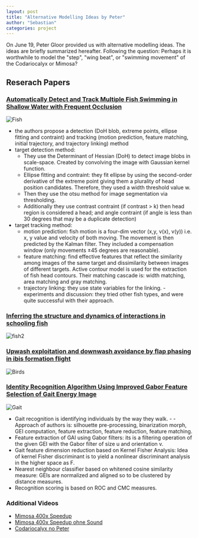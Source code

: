 ```yaml
---
layout: post
title: "Alternative Modelling Ideas by Peter"
author: "Sebastian"
categories: project
---
```


On June 19, Peter Gloor provided us with alternative modelling ideas. The ideas are briefly summarized hereafter. Following the question: Perhaps it is worthwhile to model the "step", "wing beat", or "swimming movement" of the Codariocalyx or Mimosa?

##  Reserach Papers

### [Automatically Detect and Track Multiple Fish Swimming in Shallow Water with Frequent Occlusion](https://journals.plos.org/plosone/article?id=10.1371/journal.pone.0106506)

![Fish](https://i.imgur.com/Cb1Pkq1.png)

- the authors propose a detection (DoH blob, extreme points, ellipse fitting and contraint) and tracking (motion prediction, feature matching, initial trajectory, and trajectory linking) method
- target detection method:
    - They use the Determinant of Hessian (DoH) to detect image blobs in scale-space. Created by convolving the image with Gaussian kernel function.
    - Ellipse fitting and contraint: they fit ellipse by using the second-order derivative of the extreme point giving them a plurality of head position candidates. Therefore, they used a width threshold value w.
    - Then they use the otsu method for image segmentation via thresholding.
    - Additionally they use contrast contraint (if contrast > k) then head region is considered a head; and angle contraint (if angle is less than 30 degrees that may be a duplicate detection)
- target tracking method:
    - motion prediction: fish motion is a four-dim vector (x,y, v(x), v(y)) i.e. x, y value and velocity of both moving. The movement is then predicted by the Kalman filter. They included a compensation window (only movements ±45 degrees are reasonable).
    - feature matching: find effective features that reflect the similarity among images of the same target and dissimilarity between images of different targets. Active contour model is used for the extraction of fish head contours. Their matching cascade is: width matching, area matching and gray matching.
    - trajectory linking: they use state variables for the linking.
-experiments and discussion: they tried other fish types, and were quite successful with their approach.

###  [Inferring the structure and dynamics of interactions in schooling fish](https://www.pnas.org/content/108/46/18720.short)

![fish2](https://i.imgur.com/IHNXYtY.png)

### [Upwash exploitation and downwash avoidance by flap phasing in ibis formation flight](https://www.nature.com/articles/nature12939)

![Birds](https://i.imgur.com/kCWkYzc.png)

###  [Identity Recognition Algorithm Using Improved Gabor Feature Selection of Gait Energy Image](https://ui.adsabs.harvard.edu/abs/2017JPhCS.787a2015C/abstract)

![Gait](https://i.imgur.com/D6k22kL.png)

- Gait recognition is identifying individuals by the way they walk. - - Approach of authors is: silhouette pre-processing, binarization morph, GEI computation, feature extraction, feature reduction, feature matching.
- Feature extraction of GAI using Gabor filters: its  is a filtering operation of the given GEI with the Gabor filter of size u and orientation v.
- Gait feature dimension reduction based on Kernel Fisher Analysis: Idea of kernel Fisher discriminant is to yield a nonlinear discriminant analysis in the higher space as F.
- Nearest neighbour classifier based on whitened cosine similarity measure: GEIs are normalized and aligned so to be clustered by distance measures.
- Recognition scoring is based on ROC and CMC measures.

###  Additional Videos

- [Mimosa 400x Speedup](https://www.dropbox.com/s/dun532o3s1c49xi/Codariocalyx%2BMimosa-400x.mp4?dl=1)
- [Mimosa 400x Speedup ohne Sound](https://www.dropbox.com/s/1o60nbvionp4uu0/mimosa_nosound-400x.mp4?dl=1)
- [Codariocalyx no Peter](https://www.dropbox.com/s/lb24eyw57qdiocc/codariocalyx_nopeter_nosound-400x.mp4?dl=1)
